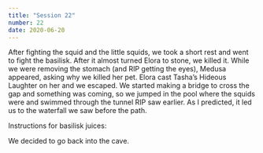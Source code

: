 ```yaml
---
title: "Session 22"
number: 22
date: 2020-06-20
---
```


After fighting the squid and the little squids, we took a short rest and went to fight the basilisk. After it almost turned Elora to stone, we killed it. While we were removing the stomach (and RIP getting the eyes), Medusa appeared, asking why we killed her pet. Elora cast Tasha’s Hideous Laughter on her and we escaped.
We started making a bridge to cross the gap and something was coming, so we jumped in the pool where the squids were and swimmed through the tunnel RIP saw earlier. As I predicted, it led us to the waterfall we saw before the path.

Instructions for basilisk juices: 

We decided to go back into the cave.
